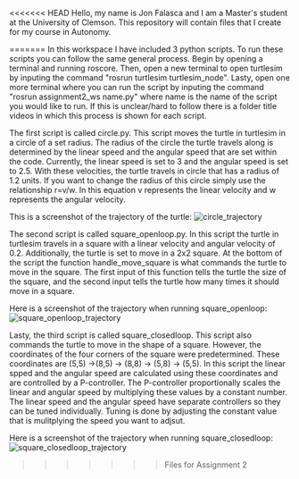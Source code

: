 <<<<<<< HEAD
Hello, my name is Jon Falasca and I am a Master's student at the University of Clemson. This repository will contain files that I create for my course in Autonomy. 


=======
In this workspace I have included 3 python scripts. To run these scripts you can follow the same general process. Begin by opening a terminal and running roscore. Then, open a new terminal to open turtlesim by inputing the command "rosrun turtlesim turtlesim_node". Lasty, open one more terminal where you can run the script by inputing the command "rosrun assignment2_ws name.py" where name is the name of the script you would like to run. If this is unclear/hard to follow there is a folder title videos in which this process is shown for each script. 

The first script is called circle.py. This script moves the turtle in turtlesim in a circle of a set radius. The radius of the circle the turtle travels along is determined by the linear speed and the angular speed that are set within the code. Currently, the linear speed is set to 3 and the angular speed is set to 2.5. With these velocities, the turtle travels in circle that has a radius of 1.2 units. If you want to change the radius of this circle simply use the relationship r=v/w. In this equation v represents the linear velocity and w represents the angular velocity.

This is a screenshot of the trajectory of the turtle:
![circle_trajectory](https://user-images.githubusercontent.com/99235126/153438634-9a1d2113-27f2-45d0-9eb2-727d33ccbad7.PNG)

The second script is called square_openloop.py. In this script the turtle in turtlesim travels in a square with a linear velocity and angular velocity of 0.2. Additionally, the turtle is set to move in a 2x2 square. At the bottom of the script the function handle_move_square is what commands the turtle to move in the square. The first input of this function tells the turtle the size of the square, and the second input tells the turtle how many times it should move in a square. 

Here is a screenshot of the trajectory when running square_openloop:
![square_openloop_trajectory](https://user-images.githubusercontent.com/99235126/153438671-c7654678-94f3-4c24-88a6-f75f6704b9e0.PNG)

Lasty, the third script is called square_closedloop. This script also commands the turtle to move in the shape of a square. However, the coordinates of the four corners of the square were predetermined. These coordinates are (5,5) ->(8,5) -> (8,8) -> (5,8) -> (5,5). In this script the linear spped and the angular speed are calculated using these coordinates and are controlled by a P-controller. The P-controller proportionally scales the linear and angular speed by multiplying these values by a constant number. The linear speed and the angular speed have separate controllers so they can be tuned individually. Tuning is done by adjusting the constant value that is mulitplying the speed you want to adjsut. 

Here is a screenshot of the trajectory when running square_closedloop:
![square_closedloop_trajectory](https://user-images.githubusercontent.com/99235126/153438697-9020fc3b-bf4b-43f5-8982-1817534d05b5.PNG)

>>>>>>> Files for Assignment 2
